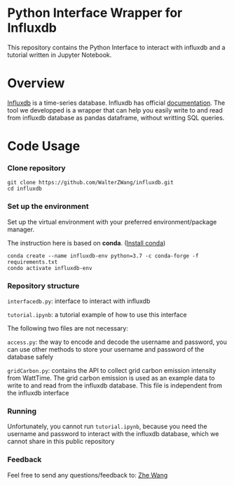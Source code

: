 # Python Interface Wrapper for Influxdb 

This repository contains the Python Interface to interact with influxdb and a tutorial written in Jupyter Notebook.

# Overview
[Influxdb](https://www.influxdata.com/blog/getting-started-python-influxdb/) is a time-series database.
Influxdb has official [documentation](https://influxdb-python.readthedocs.io/en/latest/index.html). The tool we developped is a wrapper that can help you easily write to and read from influxdb database as pandas dataframe, without writting SQL queries. 

# Code Usage
### Clone repository
```
git clone https://github.com/WalterZWang/influxdb.git
cd influxdb
```

### Set up the environment 
Set up the virtual environment with your preferred environment/package manager.

The instruction here is based on **conda**. ([Install conda](https://docs.anaconda.com/anaconda/install/))
```
conda create --name influxdb-env python=3.7 -c conda-forge -f requirements.txt
condo activate influxdb-env
```

### Repository structure
``interfacedb.py``: interface to interact with influxdb

``tutorial.ipynb``: a tutorial example of how to use this interface

The following two files are not necessary:

``access.py``: the way to encode and decode the username and password, you can use other methods to store your username and password of the database safely

``gridCarbon.py``: contains the API to collect grid carbon emission intensity from WattTime. The grid carbon emission is used as an example data to write to and read from the influxdb database. This file is independent from the influxdb interface

### Running
Unfortunately, you cannot run ``tutorial.ipynb``, because you need the username and password to interact with the influxdb database, which we cannot share in this public repository

### Feedback

Feel free to send any questions/feedback to: [Zhe Wang](mailto:zwang@lbl.gov)

